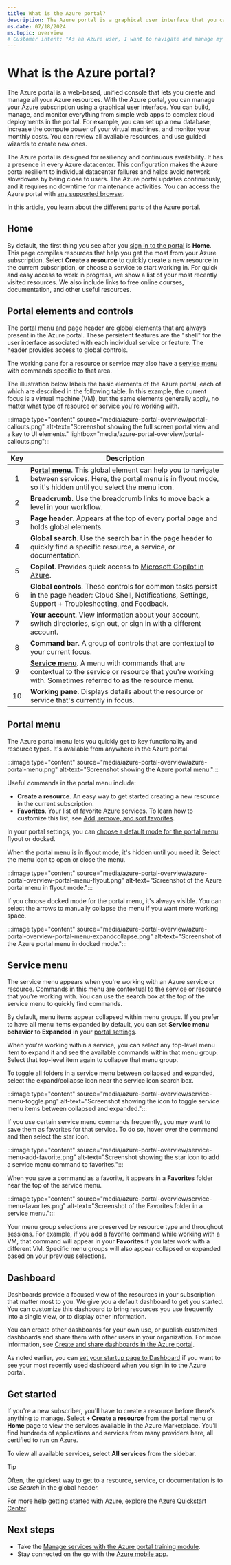 ```yaml
---
title: What is the Azure portal?
description: The Azure portal is a graphical user interface that you can use to manage your Azure services. Learn how to navigate and find resources in the Azure portal.
ms.date: 07/18/2024
ms.topic: overview
# Customer intent: "As an Azure user, I want to navigate and manage my resources through a web-based interface, so that I can efficiently create, monitor, and optimize my cloud services."
---
```


# What is the Azure portal?

The Azure portal is a web-based, unified console that lets you create and manage all your Azure resources. With the Azure portal, you can manage your Azure subscription using a graphical user interface. You can build, manage, and monitor everything from simple web apps to complex cloud deployments in the portal. For example, you can set up a new database, increase the compute power of your virtual machines, and monitor your monthly costs. You can review all available resources, and use guided wizards to create new ones.

The Azure portal is designed for resiliency and continuous availability. It has a presence in every Azure datacenter. This configuration makes the Azure portal resilient to individual datacenter failures and helps avoid network slowdowns by being close to users. The Azure portal updates continuously, and it requires no downtime for maintenance activities. You can access the Azure portal with [any supported browser](azure-portal-supported-browsers-devices.md).

In this article, you learn about the different parts of the Azure portal.

## Home

By default, the first thing you see after you [sign in to the portal](https://portal.azure.com) is **Home**. This page compiles resources that help you get the most from your Azure subscription. Select **Create a resource** to quickly create a new resource in the current subscription, or choose a service to start working in. For quick and easy access to work in progress, we show a list of your most recently visited resources. We also include links to free online courses, documentation, and other useful resources.

## Portal elements and controls

The [portal menu](#portal-menu) and page header are global elements that are always present in the Azure portal. These persistent features are the "shell" for the user interface associated with each individual service or feature. The header provides access to global controls.

The working pane for a resource or service may also have a [service menu](#service-menu) with commands specific to that area.

The illustration below labels the basic elements of the Azure portal, each of which are described in the following table. In this example, the current focus is a virtual machine (VM), but the same elements generally apply, no matter what type of resource or service you're working with.

:::image type="content" source="media/azure-portal-overview/portal-callouts.png" alt-text="Screenshot showing the full screen portal view and a key to UI elements." lightbox="media/azure-portal-overview/portal-callouts.png":::

|Key|Description |
|:---:|---|
|1|**[Portal menu](#portal-menu)**. This global element can help you to navigate between services. Here, the portal menu is in flyout mode, so it's hidden until you select the menu icon.|
|2|**Breadcrumb**. Use the breadcrumb links to move back a level in your workflow.|
|3|**Page header**. Appears at the top of every portal page and holds global elements.|
|4|**Global search**. Use the search bar in the page header to quickly find a specific resource, a service, or documentation.|
|5|**Copilot**. Provides quick access to [Microsoft Copilot in Azure](/azure/copilot/).|
|6|**Global controls**. These controls for common tasks persist in the page header: Cloud Shell, Notifications, Settings, Support + Troubleshooting, and Feedback.|
|7|**Your account**. View information about your account, switch directories, sign out, or sign in with a different account.|
|8|**Command bar**. A group of controls that are contextual to your current focus.|
|9|**[Service menu](#service-menu)**. A menu with commands that are contextual to the service or resource that you're working with. Sometimes referred to as the resource menu.|
|10|**Working pane**. Displays details about the resource or service that's currently in focus.|

## Portal menu

The Azure portal menu lets you quickly get to key functionality and resource types. It's available from anywhere in the Azure portal.

:::image type="content" source="media/azure-portal-overview/azure-portal-menu.png" alt-text="Screenshot showing the Azure portal menu.":::

Useful commands in the portal menu include:

- **Create a resource**. An easy way to get started creating a new resource in the current subscription.
- **Favorites**. Your list of favorite Azure services. To learn how to customize this list, see [Add, remove, and sort favorites](../azure-portal/azure-portal-add-remove-sort-favorites.md).

In your portal settings, you can [choose a default mode for the portal menu](set-preferences.md#portal-menu-behavior): flyout or docked.

When the portal menu is in flyout mode, it's hidden until you need it. Select the menu icon to open or close the menu.

:::image type="content" source="media/azure-portal-overview/azure-portal-overview-portal-menu-flyout.png" alt-text="Screenshot of the Azure portal menu in flyout mode.":::

If you choose docked mode for the portal menu, it's always visible. You can select the arrows to manually collapse the menu if you want more working space.

:::image type="content" source="media/azure-portal-overview/azure-portal-overview-portal-menu-expandcollapse.png" alt-text="Screenshot of the Azure portal menu in docked mode.":::

## Service menu

The service menu appears when you're working with an Azure service or resource. Commands in this menu are contextual to the service or resource that you're working with. You can use the search box at the top of the service menu to quickly find commands.

By default, menu items appear collapsed within menu groups. If you prefer to have all menu items expanded by default, you can set **Service menu behavior** to **Expanded** in your [portal settings](set-preferences.md#service-menu-behavior).

When you're working within a service, you can select any top-level menu item to expand it and see the available commands within that menu group. Select that top-level item again to collapse that menu group.

To toggle all folders in a service menu between collapsed and expanded, select the expand/collapse icon near the service icon search box.

:::image type="content" source="media/azure-portal-overview/service-menu-toggle.png" alt-text="Screenshot showing the icon to toggle service menu items between collapsed and expanded.":::

If you use certain service menu commands frequently, you may want to save them as favorites for that service. To do so, hover over the command and then select the star icon.

:::image type="content" source="media/azure-portal-overview/service-menu-add-favorite.png" alt-text="Screenshot showing the star icon to add a service menu command to favorites.":::

When you save a command as a favorite, it appears in a **Favorites** folder near the top of the service menu.

:::image type="content" source="media/azure-portal-overview/service-menu-favorites.png" alt-text="Screenshot of the Favorites folder in a service menu.":::

Your menu group selections are preserved by resource type and throughout sessions. For example, if you add a favorite command while working with a VM, that command will appear in your **Favorites** if you later work with a different VM. Specific menu groups will also appear collapsed or expanded based on your previous selections.

## Dashboard

Dashboards provide a focused view of the resources in your subscription that matter most to you. We give you a default dashboard to get you started. You can customize this dashboard to bring resources you use frequently into a single view, or to display other information.

You can create other dashboards for your own use, or publish customized dashboards and share them with other users in your organization. For more information, see [Create and share dashboards in the Azure portal](../azure-portal/azure-portal-dashboards.md).

As noted earlier, you can [set your startup page to Dashboard](set-preferences.md#choose-a-startup-page) if you want to see your most recently used dashboard when you sign in to the Azure portal.

## Get started

If you're a new subscriber, you'll have to create a resource before there's anything to manage. Select **+ Create a resource** from the portal menu or **Home** page to view the services available in the Azure Marketplace. You'll find hundreds of applications and services from many providers here, all certified to run on Azure.

To view all available services, select **All services** from the sidebar.

> [!TIP]
> Often, the quickest way to get to a resource, service, or documentation is to use *Search* in the global header.

For more help getting started with Azure, explore the [Azure Quickstart Center](azure-portal-quickstart-center.md).

## Next steps

- Take the [Manage services with the Azure portal training module](/training/modules/tour-azure-portal/).
- Stay connected on the go with the [Azure mobile app](https://azure.microsoft.com/features/azure-portal/mobile-app/).
